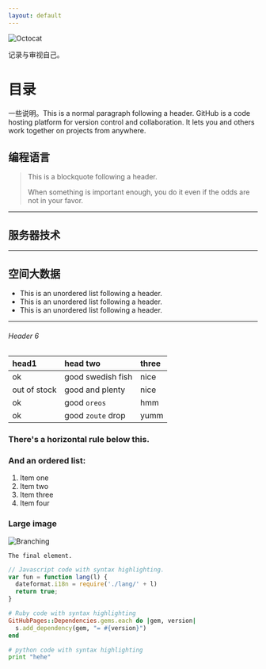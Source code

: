 ```yaml
---
layout: default
---
```


![Octocat](https://assets-cdn.github.com/images/icons/emoji/octocat.png)

记录与审视自己。

# 目录

一些说明。This is a normal paragraph following a header. GitHub is a code hosting platform for version control and collaboration. It lets you and others work together on projects from anywhere.

## 编程语言

> This is a blockquote following a header.
>
> When something is important enough, you do it even if the odds are not in your favor.

* * *

## 服务器技术

* * *

## 空间大数据

*   This is an unordered list following a header.
*   This is an unordered list following a header.
*   This is an unordered list following a header.

* * *

###### Header 6

| head1        | head two          | three |
|:-------------|:------------------|:------|
| ok           | good swedish fish | nice  |
| out of stock | good and plenty   | nice  |
| ok           | good `oreos`      | hmm   |
| ok           | good `zoute` drop | yumm  |

### There's a horizontal rule below this.



### And an ordered list:

1.  Item one
1.  Item two
1.  Item three
1.  Item four


### Large image

![Branching](https://guides.github.com/activities/hello-world/branching.png)



```
The final element.
```

```js
// Javascript code with syntax highlighting.
var fun = function lang(l) {
  dateformat.i18n = require('./lang/' + l)
  return true;
}
```

```ruby
# Ruby code with syntax highlighting
GitHubPages::Dependencies.gems.each do |gem, version|
  s.add_dependency(gem, "= #{version}")
end
```

```python
# python code with syntax highlighting
print "hehe"
```